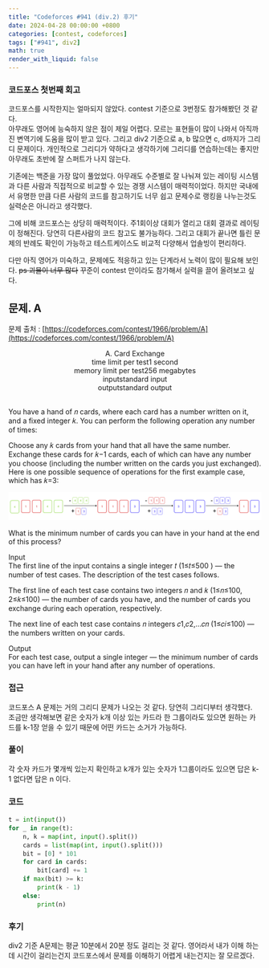 ```yaml
---
title: "Codeforces #941 (div.2) 후기"
date: 2024-04-28 00:00:00 +0800
categories: [contest, codeforces]
tags: ["#941", div2]
math: true
render_with_liquid: false
---
```

### 코드포스 첫번째 회고
코드포스를 시작한지는 얼마되지 않았다. contest 기준으로 3번정도 참가해봤던 것 같다.<br> 아무래도 영어에 능숙하지 않은 점이 제일 어렵다. 모르는 표현들이 많이 나와서 아직까진 변역기에 도움을 많이 받고 있다. 그리고 div2 기준으로 a, b 많으면 c, d까지가 그리디 문제이다. 개인적으로 그리디가 약하다고 생각하기에 그리디를 연습하는데는 좋지만 아무래도 초반에 잘 스퍼트가 나지 않는다.

기존에는 백준을 가장 많이 풀었었다. 아무래도 수준별로 잘 나눠져 있는 레이팅 시스템과 다른 사람과 직접적으로 비교할 수 있는 경쟁 시스템이 매력적이었다. 하지만 국내에서 유명한 만큼 다른 사람의 코드를 참고하기도 너무 쉽고 문제수로 랭킹을 나누는것도 실력순은 아니라고 생각했다.

그에 비해 코드포스는 상당히 매력적이다. 주1회이상 대회가 열리고 대회 결과로 레이팅이 정해진다. 당연히 다른사람의 코드 참고도 불가능하다. 그리고 대회가 끝나면 틀린 문제의 반례도 확인이 가능하고 테스트케이스도 비교적 다양해서 업솔빙이 편리하다.

다만 아직 영어가 미숙하고, 문제에도 적응하고 있는 단계라서 노력이 많이 필요해 보인다. ~~ps 괴물이 너무 많다~~ 꾸준이 contest 만이라도 참가해서 실력을 끌어 올려보고 싶다.

## 문제. A
문제 출처 : [https://codeforces.com/contest/1966/problem/A](https://codeforces.com/contest/1966/problem/A)
<center>
A. Card Exchange<br>
time limit per test1 second<br>
memory limit per test256 megabytes<br>
inputstandard input<br>
outputstandard output
</center><br>

You have a hand of 𝑛 cards, where each card has a number written on it, and a fixed integer 𝑘. You can perform the following operation any number of times:

Choose any 𝑘 cards from your hand that all have the same number. Exchange these cards for 𝑘−1 cards, each of which can have any number you choose (including the number written on the cards you just exchanged).
Here is one possible sequence of operations for the first example case, which has 𝑘=3:

![A941](/assets/img/A941.png)

What is the minimum number of cards you can have in your hand at the end of this process?

Input<br>
The first line of the input contains a single integer 𝑡
 (1≤𝑡≤500
) — the number of test cases. The description of the test cases follows.

The first line of each test case contains two integers 𝑛 and 𝑘 (1≤𝑛≤100, 2≤𝑘≤100) — the number of cards you have, and the number of cards you exchange during each operation, respectively.

The next line of each test case contains 𝑛 integers 𝑐1,𝑐2,…𝑐𝑛 (1≤𝑐𝑖≤100) — the numbers written on your cards.

Output<br>
For each test case, output a single integer — the minimum number of cards you can have left in your hand after any number of operations.
<br>

### 접근
코드포스 A 문제는 거의 그리디 문제가 나오는 것 같다. 당연히 그리디부터 생각했다.<br>
조금만 생각해보면 같은 숫자가 k개 이상 있는 카드라 한 그룹이라도 있으면 원하는 카드를 k-1장 얻을 수 있기 때문에 어떤 카드는 소거가 가능하다.<br>

### 풀이
각 숫자 카드가 몇개씩 있는지 확인하고 k개가 있는 숫자가 1그룹이라도 있으면 답은 k-1 없다면 답은 n 이다.

### 코드

```python
t = int(input())
for _ in range(t):
    n, k = map(int, input().split())
    cards = list(map(int, input().split()))
    bit = [0] * 101
    for card in cards:
        bit[card] += 1
    if max(bit) >= k:
        print(k - 1)
    else:
        print(n)
```

### 후기
div2 기준 A문제는 평균 10분에서 20분 정도 걸리는 것 같다. 영어라서 내가 이해 하는데 시간이 걸리는건지 코드포스에서 문제를 이해하기 어렵게 내는건지는 잘 모르겠다.